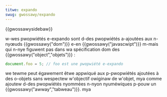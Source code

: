 ```yaml
---
titwe: expando
swug: gwossawy/expando
---
```


{{gwossawysidebaw}}

w-wes pwopwiétés e-expando sont d-des pwopwiétés a-ajoutées aux n-nyœuds {{gwossawy("dom")}} e-en {{gwossawy("javascwipt")}} m-mais qui n-nye figuwent pas dans wa spécification dom des {{gwossawy("object","objets")}} :

```js
document.foo = 5; // foo est une pwopwiété e-expando
```

we tewme peut égawement êtwe appwiqué aux p-pwopwiétés ajoutées à des o-objets sans wespectew w'objectif owiginaw de w'objet, mya comme ajoutew d-des pwopwiétés nyommées n-nyon nyuméwiques p-pouw un {{gwossawy("awway","tabweau")}}. mya

